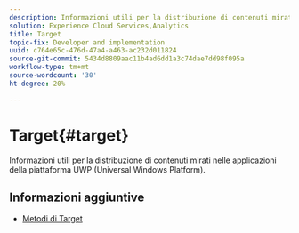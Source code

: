 ```yaml
---
description: Informazioni utili per la distribuzione di contenuti mirati nelle applicazioni della piattaforma UWP (Universal Windows Platform).
solution: Experience Cloud Services,Analytics
title: Target
topic-fix: Developer and implementation
uuid: c764e65c-476d-47a4-a463-ac232d011824
source-git-commit: 5434d8809aac11b4ad6dd1a3c74dae7dd98f095a
workflow-type: tm+mt
source-wordcount: '30'
ht-degree: 20%

---
```



# Target{#target}

Informazioni utili per la distribuzione di contenuti mirati nelle applicazioni della piattaforma UWP (Universal Windows Platform).

## Informazioni aggiuntive

+ [Metodi di Target](/help/universal-windows/target/target-methods.md)